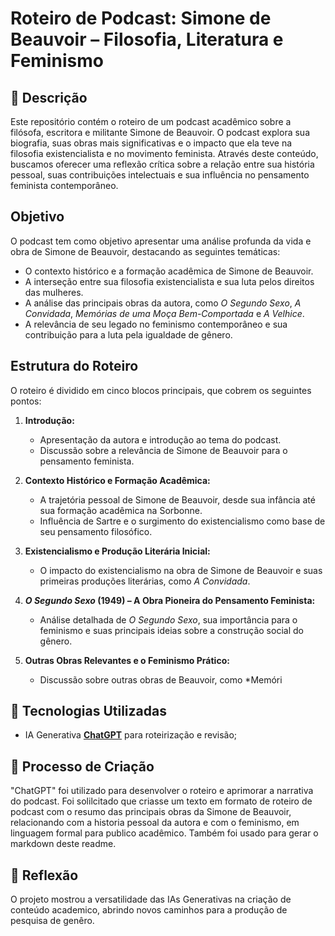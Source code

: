 # **Roteiro de Podcast: Simone de Beauvoir – Filosofia, Literatura e Feminismo**

## 📒 Descrição
Este repositório contém o roteiro de um podcast acadêmico sobre a filósofa, escritora e militante Simone de Beauvoir. O podcast explora sua biografia, suas obras mais significativas e o impacto que ela teve na filosofia existencialista e no movimento feminista. Através deste conteúdo, buscamos oferecer uma reflexão crítica sobre a relação entre sua história pessoal, suas contribuições intelectuais e sua influência no pensamento feminista contemporâneo. 

## **Objetivo**
O podcast tem como objetivo apresentar uma análise profunda da vida e obra de Simone de Beauvoir, destacando as seguintes temáticas:
- O contexto histórico e a formação acadêmica de Simone de Beauvoir.
- A interseção entre sua filosofia existencialista e sua luta pelos direitos das mulheres.
- A análise das principais obras da autora, como *O Segundo Sexo*, *A Convidada*, *Memórias de uma Moça Bem-Comportada* e *A Velhice*.
- A relevância de seu legado no feminismo contemporâneo e sua contribuição para a luta pela igualdade de gênero.

## **Estrutura do Roteiro**
O roteiro é dividido em cinco blocos principais, que cobrem os seguintes pontos:

1. **Introdução:**
   - Apresentação da autora e introdução ao tema do podcast.
   - Discussão sobre a relevância de Simone de Beauvoir para o pensamento feminista.

2. **Contexto Histórico e Formação Acadêmica:**
   - A trajetória pessoal de Simone de Beauvoir, desde sua infância até sua formação acadêmica na Sorbonne.
   - Influência de Sartre e o surgimento do existencialismo como base de seu pensamento filosófico.

3. **Existencialismo e Produção Literária Inicial:**
   - O impacto do existencialismo na obra de Simone de Beauvoir e suas primeiras produções literárias, como *A Convidada*.

4. ***O Segundo Sexo* (1949) – A Obra Pioneira do Pensamento Feminista:**
   - Análise detalhada de *O Segundo Sexo*, sua importância para o feminismo e suas principais ideias sobre a construção social do gênero.

5. **Outras Obras Relevantes e o Feminismo Prático:**
   - Discussão sobre outras obras de Beauvoir, como *Memóri

## 🤖 Tecnologias Utilizadas
- IA Generativa **[ChatGPT](https://chat.openai.com)** para roteirização e revisão;

## 🧐 Processo de Criação
"ChatGPT" foi utilizado para desenvolver o roteiro e aprimorar a narrativa do podcast. Foi solilcitado que criasse um texto em formato de roteiro de podcast com o resumo das principais obras da Simone de Beauvoir, relacionando com a historia pessoal da autora e com o feminismo, em linguagem formal para publico acadêmico. 
Também foi usado para gerar o markdown deste readme.

## 💭 Reflexão
O projeto mostrou a versatilidade das IAs Generativas na criação de conteúdo academico, abrindo novos caminhos para a produção de pesquisa de genêro.
